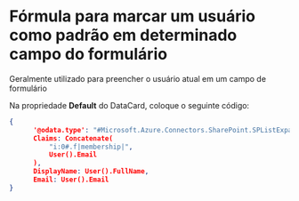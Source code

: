 # Fórmula para marcar um usuário como padrão em determinado campo do formulário
Geralmente utilizado para preencher o usuário atual em um campo de formulário

Na propriedade **Default** do DataCard, coloque o seguinte código:

```json
{
      '@odata.type': "#Microsoft.Azure.Connectors.SharePoint.SPListExpandedUser",
      Claims: Concatenate(
          "i:0#.f|membership|",
          User().Email
      ),
      DisplayName: User().FullName,
      Email: User().Email
}
```
 
